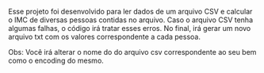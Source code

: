 Esse projeto foi desenvolvido para ler dados de um arquivo CSV e calcular o IMC de diversas pessoas contidas no arquivo. Caso o arquivo CSV  tenha algumas falhas, o código irá tratar esses erros.
No final, irá gerar um novo arquivo txt com os valores correspondente a cada pessoa. 

Obs: Você irá alterar o nome do do arquivo csv correspondente ao seu bem como o encoding do mesmo.
